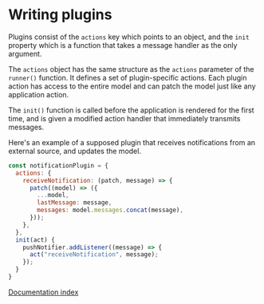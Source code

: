 # Writing plugins

Plugins consist of the `actions` key which points to an object, and the `init`
property which is a function that takes a message handler as the only argument.

The `actions` object has the same structure as the `actions` parameter of the
`runner()` function. It defines a set of plugin-specific actions. Each plugin
action has access to the entire model and can patch the model just like any
application action.

The `init()` function is called before the application is rendered for the first
time, and is given a modified action handler that immediately transmits
messages.

Here's an example of a supposed plugin that receives notifications from an
external source, and updates the model.

```javascript
const notificationPlugin = {
  actions: {
    receiveNotification: (patch, message) => {
      patch((model) => ({
        ...model,
        lastMessage: message,
        messages: model.messages.concat(message),
      }));
    },
  },
  init(act) {
    pushNotifier.addListener((message) => {
      act("receiveNotification", message);
    });
  }
}
```

[Documentation index](../main.md)
